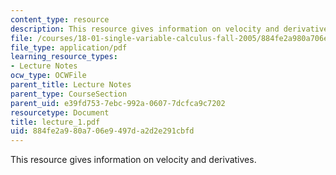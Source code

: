 ```yaml
---
content_type: resource
description: This resource gives information on velocity and derivatives.
file: /courses/18-01-single-variable-calculus-fall-2005/884fe2a980a706e9497da2d2e291cbfd_lecture_1.pdf
file_type: application/pdf
learning_resource_types:
- Lecture Notes
ocw_type: OCWFile
parent_title: Lecture Notes
parent_type: CourseSection
parent_uid: e39fd753-7ebc-992a-0607-7dcfca9c7202
resourcetype: Document
title: lecture_1.pdf
uid: 884fe2a9-80a7-06e9-497d-a2d2e291cbfd
---
```

This resource gives information on velocity and derivatives.

